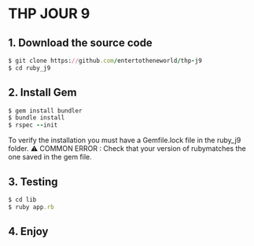# THP JOUR 9


## 1. Download the source code
```ruby
$ git clone https://github.com/entertotheneworld/thp-j9
$ cd ruby_j9
```

## 2. Install Gem
```ruby
$ gem install bundler
$ bundle install
$ rspec --init
```
To verify the installation you must have a Gemfile.lock file in the ruby_j9 folder.
⚠️ COMMON ERROR : Check that your version of ruby ​​matches the one saved in the gem file.

## 3. Testing
```ruby
$ cd lib
$ ruby app.rb
```

## 4. Enjoy